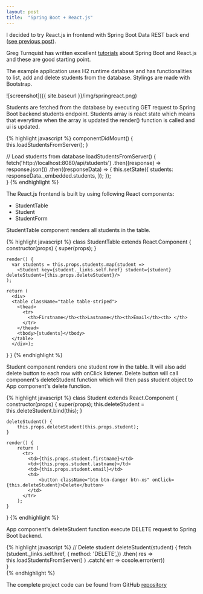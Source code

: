 ```yaml
---
layout: post
title:  "Spring Boot + React.js"
---
```

I decided to try React.js in frontend with Spring Boot Data REST back end ([see previous post](/2016-10-24-crudboot-data-rest)).

Greg Turnquist has written excellent [tutorials](https://spring.io/guides/tutorials/react-and-spring-data-rest/) about Spring Boot and React.js and these are good starting point.

The example application uses H2 runtime database and has functionalities to list, add and delete students from the database. Stylings are made with Bootstrap.

![screenshot]({{ site.baseurl }}/img/springreact.png)

Students are fetched from the database by executing GET request to Spring Boot backend students endpoint. Students array is react state which means that everytime when the array is updated the render() function is called and ui is updated.

{% highlight javascript %}
  componentDidMount() {
    this.loadStudentsFromServer();
  }
  
  // Load students from database
  loadStudentsFromServer() {
      fetch('http://localhost:8080/api/students') 
      .then((response) => response.json()) 
      .then((responseData) => { 
          this.setState({ 
              students: responseData._embedded.students, 
          }); 
      });     
  } 
{% endhighlight %}

The React.js frontend is built by using following React components: 

- StudentTable
- Student
- StudentForm

StudentTable component renders all students in the table. 

{% highlight javascript %}
class StudentTable extends React.Component {
    constructor(props) {
        super(props);
    }
    
    render() {
      var students = this.props.students.map(student =>
        <Student key={student._links.self.href} student={student} deleteStudent={this.props.deleteStudent}/>
    );

    return (
      <div>
      <table className="table table-striped">
        <thead>
          <tr>
            <th>Firstname</th><th>Lastname</th><th>Email</th><th> </th>
          </tr>
        </thead>
        <tbody>{students}</tbody>
      </table>
      </div>);
  }
}
{% endhighlight %}

Student component renders one student row in the table. It will also add delete button to each row with onClick listener. Delete button will call component's deleteStudent function which will then  pass student object to App component's delete function.

{% highlight javascript %}
class Student extends React.Component {
    constructor(props) {
        super(props);
        this.deleteStudent = this.deleteStudent.bind(this);
    }

    deleteStudent() {
        this.props.deleteStudent(this.props.student);
    } 
 
    render() {
        return (
          <tr>
            <td>{this.props.student.firstname}</td>
            <td>{this.props.student.lastname}</td>
            <td>{this.props.student.email}</td>
            <td>
                <button className="btn btn-danger btn-xs" onClick={this.deleteStudent}>Delete</button>
            </td>
          </tr>
        );
    } 
}
{% endhighlight %}

App component's deleteStudent function execute DELETE request to Spring Boot backend.

{% highlight javascript %}
  // Delete student
  deleteStudent(student) {
      fetch (student._links.self.href,
      { method: 'DELETE',})
      .then( 
          res => this.loadStudentsFromServer()
      )
      .catch( err => cosole.error(err))                
  }  
{% endhighlight %}

The complete project code can be found from GitHub [repository](https://github.com/juhahinkula/SpringBootReact.git)

